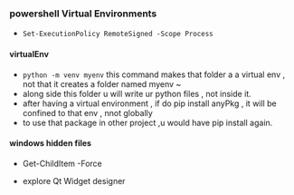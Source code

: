 ### powershell Virtual Environments 
- `Set-ExecutionPolicy RemoteSigned -Scope Process`

#### virtualEnv
- `python -m venv myenv` this command makes that folder a a virtual env , not that it creates a folder named myenv ~
- along side this folder u will write ur python files , not inside it.
- after having a virtual environment , if do pip install anyPkg , it will be confined to that env , nnot globally 
- to use that package in other project ,u would have pip install again.

#### windows hidden files
  - Get-ChildItem -Force 

- explore Qt Widget designer